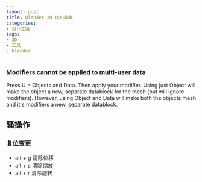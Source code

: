 ```yaml
---
layout: post
title: Blender 3D 技巧收集
categories:
- 设计之路
tags:
- 3D
- 工具
- blender
---
```


### Modifiers cannot be applied to multi-user data

Press U \> Objects and Data. Then apply your modifier. Using just Object will make the object a new, separate datablock for the mesh (but will ignore modifiers). However, using Object and Data will make both the objects mesh and it's modifiers a new, separate datablock.

## 骚操作

### 复位变更

- alt + g 清除位移
- alt + s 清除缩放
- alt + r 清除旋转